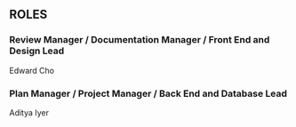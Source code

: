 ## ROLES

### Review Manager / Documentation Manager / Front End and Design Lead
Edward Cho

### Plan Manager / Project Manager / Back End and Database Lead
Aditya Iyer

